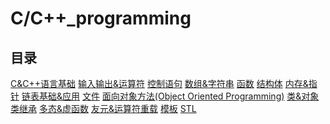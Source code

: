 # C/C++_programming

## 目录
[C&C++语言基础]()
[输入输出&运算符]()
[控制语句]()
[数组&字符串]()
[函数]()
[结构体]()
[内存&指针]()
[链表基础&应用]()
[文件]()
[面向对象方法(Object Oriented Programming)]()
[类&对象]()
[类继承]()
[多态&虚函数]()
[友元&运算符重载]()
[模板]()
[STL]()

